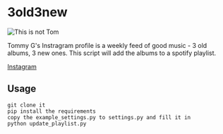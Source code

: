 # 3old3new

![This is not Tom](https://igcdn-photos-a-a.akamaihd.net/hphotos-ak-xfp1/t51.2885-19/10914141_331183007092200_258329467_a.jpg)

Tommy G's Instragram profile is a weekly feed of good music - 3 old albums, 3 new ones. This script will add the albums to a spotify playlist.

[Instagram](https://instagram.com/tomkgallacher/)

## Usage
```
git clone it
pip install the requirements
copy the example_settings.py to settings.py and fill it in
python update_playlist.py
```
